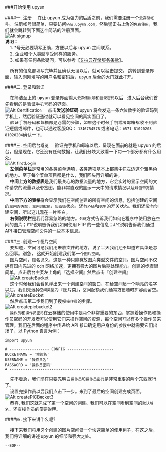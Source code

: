 ###开始使用 upyun

####一. 注册
&nbsp;&nbsp;&nbsp;&nbsp;在让 upyun 成为强力的后盾之前，我们需要注册一个```云存储帐号```。 注册帐号很简单，只要访问```www.upyun.com```，然后猛击右上角的```免费使用```，我们就会跳转到下面这个简洁的注册页面。  
 ![Alt signup](http://upyun-blog-pic.b0.upaiyun.com/upyunBlog/signup.png)    
 **说明：**    
 &nbsp;&nbsp;&nbsp;&nbsp;1. *号无必要填写正确，方便以后与 upyun 之间联系。    
 &nbsp;&nbsp;&nbsp;&nbsp;2. 企业和个人类型享受同样的服务。    
 &nbsp;&nbsp;&nbsp;&nbsp;3. 如果有任何条款疑问，可以参考【[又拍云存储服务条款](https://www.upyun.com/tos.html)】。
 
&nbsp;&nbsp;&nbsp;&nbsp;所有的信息都填写完毕并且确认无误以后，就可以猛击提交。 跳转到登录界面，输入刚刚填写的用户名和密码后，upyun 后台的大门就此打开。    
 
####二. 登录和验证    

&nbsp;&nbsp;&nbsp;&nbsp;在简洁至上的 upyun 登录界面输入```云存储帐号```和```登录密码```以后，进入后台我们首先看到的是验证手机号码的界面。    
![Alt Certification](http://upyun-blog-pic.b0.upaiyun.com/upyunBlog/certification.png)
 &nbsp;&nbsp;&nbsp;&nbsp;点击**发送验证码** upyun 将会发送一条六位数字的验证码到手机上，然后验证通过就可以看见空间的真实面目了。    
 &nbsp;&nbsp;&nbsp;&nbsp;验证手机号码和邮箱都是必需的步骤，如果这个时候手机或者邮箱都收不到验证短信或邮件，也可以通过客服QQ： ```1346754578``` 或者电话：```0571-81020203 81020204```确认一下。

####三. 空间后台概览
&nbsp;&nbsp;&nbsp;&nbsp;验证完手机和邮箱以后，呈现在面前的就是 upyun 的后台，但是现在，它还没有任何数据，让我们分块大致看一下每一个部分都有什么用处。    
![Alt firstLogin](http://upyun-blog-pic.b0.upaiyun.com/upyunBlog/firstLogin.png)    
&nbsp;&nbsp;&nbsp;&nbsp;**左侧菜单栏**是常用的各类菜单选项，各类选项基本上都集中在左边这个雅黑色的地方。至于每个菜单项目都是什么，我们回头再详细的讲。     
&nbsp;&nbsp;&nbsp;&nbsp;**中间上方的数据表**是我们最关心的数据流量的地方，它会实时的显示空间的文件请求的流量以及带宽图。能非常直观的显示一天中的请求情况以及```峰值带宽```情况。    
&nbsp;&nbsp;&nbsp;&nbsp;**中间下方的表格**将会显示我们在空间创建的所有空间的信息，包括创建的空间的```空间的类型```，```空间的配额```，```防盗链```状态，还有```外链```和```表单```的开关状态。我们还没有创建空间，所以这儿现在一片空白。    
&nbsp;&nbsp;&nbsp;&nbsp;**右侧说明栏**是我们容易忽略的地方。```外链```方式告诉我们如何在程序中使用放在空间的图片；```FTP```说明告诉我们如何使用 FTP 的一些信息；```API```说明告诉我们通过 API 接口管理空间文件的一些基本信息。

####三. 创建一个图片空间    
&nbsp;&nbsp;&nbsp;&nbsp;要知道，空间可是我们用来放文件的地方，说了半天我们还不知道它具体是怎么回事。别急， 这就开始创建我们第一个```图片空间```。    
&nbsp;&nbsp;&nbsp;&nbsp;图片空间，顾名思义，这是一种只能存放图片类型文件的空间。图片空间不仅拥有国内先进的 cdn 网络加速，更拥有强大的图片后期处理能力。创建的步骤很简单，点击后台主页左上角的『选择空间』然后点击『创建空间』     
&nbsp;&nbsp;&nbsp;&nbsp;![Alt createBucket](http://upyun-blog-pic.b0.upaiyun.com/upyunBlog/createBucket.png)    
&nbsp;&nbsp;&nbsp;&nbsp;这个时候我们会看见弹出来一个创建空间的窗口，在给空间起一个响亮的名字以后，我们先选择```空间类型```为『图片类』，空间配额我们通常方便随时扩容而留空。    
![Alt createBucket](http://upyun-blog-pic.b0.upaiyun.com/upyunBlog/createPICBucket.png)    
&nbsp;&nbsp;&nbsp;&nbsp;然后点击第二步我们到了授权```操作员```的步骤。    
![Alt createpicbucket2](http://upyun-blog-pic.b0.upaiyun.com/upyunBlog/createPICBucket2.png)    
&nbsp;&nbsp;&nbsp;&nbsp;```操作员```和```操作员密码```在云存储的使用中是两个非常重要的东西，掌握着操作员和操作员密码的开发者可以使用它们来操作空间的资源，每个空间可以有多个操作员来管理。我们在后面的程序中传递给 API 接口确定用户身份的参数中就需要它们出场了，以 Python 语言为例： 
   
	import upyun  
	      
	# ------------------ CONFIG ---------------------    
	BUCKETNAME = '空间名'    
	USERNAME = '操作员名'    
	PASSWORD = '操作员密码'    
	# -----------------------------------------------    
	
&nbsp;&nbsp;&nbsp;&nbsp;先不着急，我们现在只要先明白```操作员```和```操作员密码```是非常重要的两个东西就行了。    
&nbsp;&nbsp;&nbsp;&nbsp;设置完操作员以后我们点击下一步。来到了最后的空间创建完成页面。    
![Alt createPICBucket3](http://upyun-blog-pic.b0.upaiyun.com/upyunBlog/createPICBucket3.png)    
&nbsp;&nbsp;&nbsp;&nbsp;恭喜, 我们这就完成了第一个空间的创建。我们可以在空间看到空间的```默认域名```。还有操作员的简要说明。

####四. 接下来讲什么呢?

&nbsp;&nbsp;&nbsp;&nbsp;接下来我们将用这个创建的图片空间做一个快速简单的使用例子，在这之后，我们将详细的讲述 upyun 的细节和强大之处。


```--EOF--```